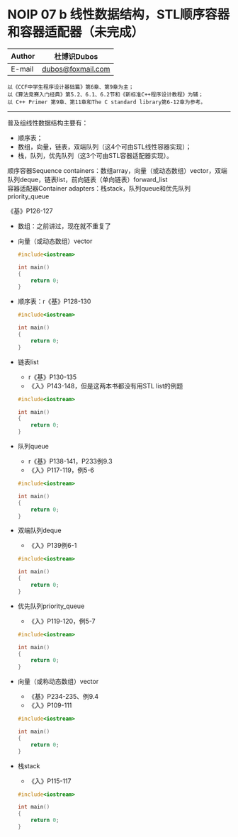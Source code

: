 NOIP 07 b 线性数据结构，STL顺序容器和容器适配器（未完成）  
======

|Author|杜博识Dubos|
|---|---|
|E-mail|dubos@foxmail.com|

	以《CCF中学生程序设计基础篇》第6章、第9章为主；
	以《算法竞赛入门经典》第5.2、6.1、6.2节和《新标准C++程序设计教程》为辅；
	以 C++ Primer 第9章、第11章和The C standard library第6-12章为参考。  

------  

普及组线性数据结构主要有：
* 顺序表；
* 数组，向量，链表，双端队列（这4个可由STL线性容器实现）；
* 栈，队列，优先队列（这3个可由STL容器适配器实现）。

顺序容器Sequence containers：数组array，向量（或动态数组）vector，双端队列deque，链表list，前向链表（单向链表）forward_list  
容器适配器Container adapters：栈stack，队列queue和优先队列priority_queue  

《基》P126-127  
* 数组：之前讲过，现在就不重复了
* 向量（或动态数组）vector
	```cpp
	#include<iostream>

	int main() 
	{
		return 0;
	}
	```
	
* 顺序表：r《基》P128-130 
	```cpp
	#include<iostream>

	int main() 
	{
		return 0;
	}
	```
	
* 链表list
	* r《基》P130-135 
	* 《入》P143-148，但是这两本书都没有用STL list的例题
	```cpp
	#include<iostream>

	int main() 
	{
		return 0;
	}
	```
	
* 队列queue
	* r《基》P138-141，P233例9.3
	* 《入》P117-119，例5-6 
	```cpp
	#include<iostream>

	int main() 
	{
		return 0;
	}
	```
	
* 双端队列deque
	* 《入》P139例6-1
	```cpp
	#include<iostream>

	int main() 
	{
		return 0;
	}
	```
	
* 优先队列priority_queue
	* 《入》P119-120，例5-7 
	```cpp
	#include<iostream>

	int main() 
	{
		return 0;
	}
	```
	
* 向量（或称动态数组）vector
	* 《基》P234-235、例9.4
	* 《入》P109-111
	```cpp
	#include<iostream>

	int main() 
	{
		return 0;
	}
	```
	
* 栈stack
	* 《入》P115-117
	```cpp
	#include<iostream>

	int main() 
	{
		return 0;
	}
	```
